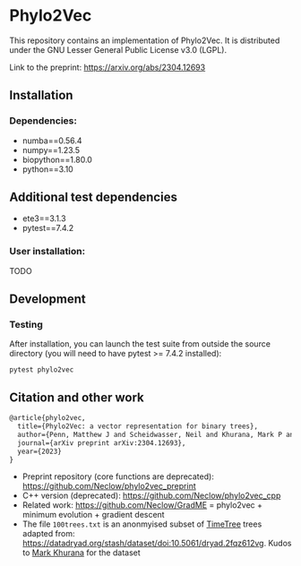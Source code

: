 # Phylo2Vec
This repository contains an implementation of Phylo2Vec. It is distributed under the GNU Lesser General Public License v3.0 (LGPL).

Link to the preprint: https://arxiv.org/abs/2304.12693

## Installation
### Dependencies:
* numba==0.56.4
* numpy==1.23.5
* biopython==1.80.0
* python==3.10

## Additional test dependencies
* ete3==3.1.3
* pytest==7.4.2

### User installation:
TODO

## Development
### Testing
After installation, you can launch the test suite from outside the source directory (you will need to have pytest >= 7.4.2 installed):
```
pytest phylo2vec
```

## Citation and other work
```latex
@article{phylo2vec,
  title={Phylo2Vec: a vector representation for binary trees},
  author={Penn, Matthew J and Scheidwasser, Neil and Khurana, Mark P and Duch{\^e}ne, David A and Donnelly, Christl A and Bhatt, Samir},
  journal={arXiv preprint arXiv:2304.12693},
  year={2023}
}
```
* Preprint repository (core functions are deprecated): https://github.com/Neclow/phylo2vec_preprint
* C++ version (deprecated): https://github.com/Neclow/phylo2vec_cpp
* Related work: https://github.com/Neclow/GradME = phylo2vec + minimum evolution + gradient descent
* The file ```100trees.txt``` is an anonmyised subset of [TimeTree](http://www.timetree.org/) trees adapted from: https://datadryad.org/stash/dataset/doi:10.5061/dryad.2fqz612vg. Kudos to [Mark Khurana](https://forskning.ku.dk/soeg/result/?pure=da%2Fpersons%2Fmark-poulsen-khurana(171ece7e-9567-4d48-8cf9-959b57de57c8).html) for the dataset
